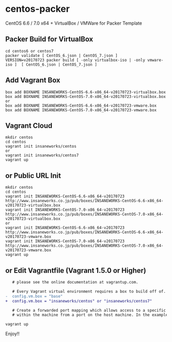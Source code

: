 centos-packer
=============

CentOS 6.6 / 7.0 x64 + VirtualBox / VMWare for Packer Template

## Packer Build for VirtualBox

```
cd centos6 or centos7
packer validate [ CentOS_6.json | CentOS_7.json ]
VERSION=v20170723 packer build [ -only virtualbox-iso | -only vmware-iso ]  [ CentOS_6.json | CentOS_7.json ]
```

## Add Vagrant Box

```
box add BOXNAME INSANEWORKS-CentOS-6.6-x86_64-v20170723-virtualbox.box
box add BOXNAME INSANEWORKS-CentOS-7.0-x86_64-v20170723-virtualbox.box
or
box add BOXNAME INSANEWORKS-CentOS-6.6-x86_64-v20170723-vmware.box
box add BOXNAME INSANEWORKS-CentOS-7.0-x86_64-v20170723-vmware.box
```

## Vagrant Cloud

```
mkdir centos
cd centos
vagrant init insaneworks/centos
or
vagrant init insaneworks/centos7
vagrant up
```


## or Public URL Init

```
mkdir centos
cd centos
vagrant init INSANEWORKS-CentOS-6.6-x86_64-v20170723 http://www.insaneworks.co.jp/pub/boxes/INSANEWORKS-CentOS-6.6-x86_64-v20170723-virtualbox.box
vagrant init INSANEWORKS-CentOS-7.0-x86_64-v20170723 http://www.insaneworks.co.jp/pub/boxes/INSANEWORKS-CentOS-7.0-x86_64-v20170723-virtualbox.box
or
vagrant init INSANEWORKS-CentOS-6.6-x86_64-v20170723 http://www.insaneworks.co.jp/pub/boxes/INSANEWORKS-CentOS-6.6-x86_64-v20170723-vmware.box
vagrant init INSANEWORKS-CentOS-7.0-x86_64-v20170723 http://www.insaneworks.co.jp/pub/boxes/INSANEWORKS-CentOS-7.0-x86_64-v20170723-vmware.box
vagrant up
```

## or Edit Vagrantfile (Vagrant 1.5.0 or Higher)

```diff
   # please see the online documentation at vagrantup.com.

   # Every Vagrant virtual environment requires a box to build off of.
-  config.vm.box = "base"
+  config.vm.box = "insaneworks/centos" or "insaneworks/centos7"

   # Create a forwarded port mapping which allows access to a specific port
   # within the machine from a port on the host machine. In the example below,
```

```
vagrant up
```

Enjoy!!
